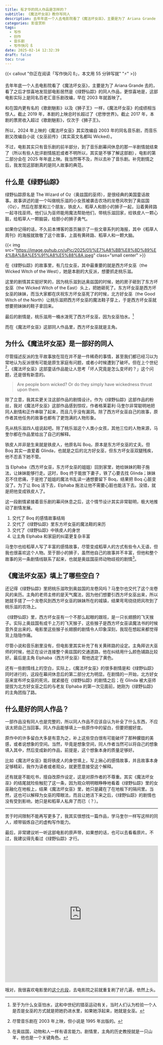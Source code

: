 ```yaml
---
title: 有才华的同人作品是怎样的？
subtitle: 《魔法坏女巫》教你写同人
description: 去年年底一个人去电影院看了《魔法坏女巫》，主要是为了 Ariana Grande 去的，看了之后才惊喜地放下这部电影居然是《绿野仙踪》的同人作品，更惊喜地是，这部电影实际上是同名百老汇音乐剧改编，早在 2003 年就首映了。
categories: 影音赏析
tags:
  - 写作
  - 创作
  - 音乐剧
  - 写作快闪 ß
date: 2025-02-14 12:32:39
draft: false
toc: true
---
```


{{< callout "你正在阅读「写作快闪 ß」，本文用 55 分钟写就" "⚡️" >}}

去年年底一个人去电影院看了《魔法坏女巫》，主要是为了 Ariana Grande 去的，看了之后才惊喜地发现部电影居然是《绿野仙踪》的同人作品，更惊喜地是，这部电影实际上是同名百老汇音乐剧改编，早在 2003 年就首映了。

<!--more-->

和在国内更有名的《歌剧魅影》以及《狮子王》一样，《魔法坏女巫》的成绩相当惊人。截止 2019 年，本剧的上映总时长超过了《悲惨世界》。截止 2017 年，本剧的票房收入超过《歌剧魅影》，仅次于《狮子王》。

所以，2024 年上映的《魔法坏女巫》其实改编自 2003 年的同名音乐剧，而音乐剧又改编自小说《女巫前传》（其实英文名都叫 Wicked）。

不过，电影其实只有音乐剧的前半部分，到了音乐剧幕间休息的那一半剧情就结束了（所以有些人批评剧情尴尬或者不明所以，其实是不够了解这部剧），电影的第二部分会在 2025 年年底上映。我当然等不及，所以去补了音乐剧。补完剧情之后，我发现这部剧真的是同人故事的典范。

## 什么是《绿野仙踪》

绿野仙踪原名是 The Wizard of Oz（奥兹国的巫师），是很经典的美国童话故事。故事讲述的是一个叫做桃乐滋的小女孩被袭击农场的龙卷风吹到了奥兹国（Oz），然后在那里和三个朋友，铁皮人、稻草人和胆小的狮子一起，沿着黄砖路一起寻找巫师。他们认为巫师能用魔法帮助他们，带桃乐滋回家，给铁皮人一颗心脏，给稻草人一颗脑袋，给胆小的狮子勇气。

如果你记得的话，不久前本博客的首页展示了一些文章系列的海报，其中《稻草人周刊》的海报就致敬了这个故事，上面有黄砖路、稻草人和一颗大脑。

{{< img src="https://image.guhub.cn/uPic/2025/01/%E7%A8%BB%E8%8D%89%E4%BA%BA%E5%91%A8%E5%88%8A.jpeg" class="small center" >}}

在《绿野仙踪》的故事里，有几位女巫，其中最重要的就是西方坏女巫（the Wicked Witch of the West），她是本剧的大反派，想要抓走桃乐滋。

这里的剧情其实挺好笑的，因为桃乐滋到达奥兹国的时候，她的房子砸到了东方坏女巫（the Wicked Witch of the East）头上，把她砸死了。东方坏女巫是西方坏女巫的妹妹，而当大家都在庆祝东方坏女巫死了的时候，北方好女巫（the Good Witch of the North）让桃乐滋把西方坏女巫的魔法鞋子穿上，于是西方坏女巫就想要把妹妹的鞋子拿回来。

最后的剧情是，桃乐滋用一桶水泼死了西方坏女巫，因为女巫怕水。[^1]

而在《魔法坏女巫》这部同人作品里，西方坏女巫就是主角。

## 为什么《魔法坏女巫》是一部好的同人

尽管描述反派的生平故事放在现在并不是一件稀奇的事情，甚至我们都已经习以为常地认为反派很有可能是原生家庭有问题，或者小时候遭到了破坏。但在上个世纪[^2]，《魔法坏女巫》这部童话作品能让人思考「坏人究竟是怎么变坏的？」这个问题，还是很有新意的。

> Are people born wicked? Or do they simply have wickedness thrust upon them.

除了立意，我其实更关注这部作品的剧情设计。作为《绿野仙踪》这部作品的粉丝，我对《魔法坏女巫》这部作品感到惊叹，作者格莱葛利·马奎尔非常聪明地把同人剧情和正作串联了起来，而且几乎没有漏洞。除了西方坏女巫自己的故事，原作者其他任务的故事也都有了更饱满的人物形象。

先从桃乐滋四人组说起吧。除了桃乐滋这个人类小女孩，其他三位的人物来源，马奎尔都在作品里给出了自己的解释。

铁皮人并非是生来就是铁皮人，他原名叫 Boq，原本是东方坏女巫的丈夫。但 Boq 其实一直爱着 Glinda，也就是之后的北方好女巫，但东方坏女巫双腿残疾，他不忍丢下她不管。

当 Elphaba（西方坏女巫，东方坏女巫的姐姐）回到家里，她给妹妹的鞋子施法，让妹妹能够行走。这时，Boq 终于能放下妻子，铁了心要去找 Glinda；妹妹忍不住悲痛，于是抢了姐姐的魔法书乱读一通想要留下 Boq，结果把 Boq 心脏变没了。为了让 Boq 活下去，Elphaba 施法让他不需要心脏也能活下去。没错，就是把他变成铁皮人了。

这一段剧情紧接着音乐剧的幕间休息之后，这个情节设计其实非常聪明，极大地推动了剧情发展。

1. 交代了 Boq 的感情故事结局
2. 交代了《绿野仙踪》里东方坏女巫的魔法鞋的来历
3. 交代了《绿野仙踪》中铁皮人的身世
4. 让主角 Elphaba 和家庭的纠葛更复杂丰富

马奎尔也给稻草人写了丰富的感情故事，尽管变成稻草人的方式有些令人无语，但我也很喜欢这个人物。至于胆小的狮子，虽然他自己的故事并不丰富，但他和整个故事的另一条剧情线联系了起来，也就是奥兹国巫师动物歧视的剧情[^3]。

## 《魔法坏女巫》填上了哪些空白？

还记得《绿野仙踪》里把桃乐滋吹到奥兹国的龙卷风吗？马奎尔也交代了这个龙卷风的来历。主角的老师主修的是天气魔法，因为他们想要引西方坏女巫出来，所以她就手搓了一个龙卷风到西方坏女巫的妹妹所在的城镇，结果弯弯绕绕把风吹到了桃乐滋的农场上。

《绿野仙踪》里，西方坏女巫有一个不那么起眼的跟班，是一只长翅膀的飞天猴子。实际上奥兹国有成千上万的飞天猴子，这些猴子是西方坏女巫读魔法书的时候意外变出来的。电影里这些猴子长翅膀的剧情令人印象深刻，我现在想起来都觉得背上隐隐作痛。

尽管小说和音乐剧里没有，但电影里其实补充了有关黄砖路的设定。主角拜访大巫师的时候，他正在设计连接整个奥兹国的交通道路，他在纠结用什么颜色铺路比较好。最后是主角 Elphaba（西方坏女巫）帮他选定了黄色。

还有一些剧情线上的空白，实际上，《魔法坏女巫》的很多剧情是和《绿野仙踪》同时进行的，这段在幕间休息后的第二部分尤为明显。在剧情的一开始，北方好女巫来宣布坏女巫的死讯，就紧接在《绿野仙踪》的剧情之后；在 Glinda 被大巫师提拔为北方好女巫之后的与老友 Elphaba 的第一次见面前，她刚为《绿野仙踪》的主角团指了路。

## 什么是好的同人作品？

一部作品没有同人也是完整的，所以同人作品不应该自认为补全了什么东西，不应该太把自己当回事。同人作品能够填上一些原作中的留白，但要把握好度。

原作中的许多留白大多是有意为之，补上这些空白很有可能破坏了那种朦胧的美感，或者说想象的空间。当然，毕竟是想象空间，同人作者当然可以将自己的想象填入其中，然后变成新的作品，前提是，这个想象本身的质量足够好。

比如《魔法坏女巫》能将铁皮人的身世填上，写上揪心的感情故事，并且故事本身足够精彩，我作为读者或者观众，就更愿意接受这个解释。

还有就是不能吃书，擅自改原作设定，这是对原作者的不尊重。其实《魔法坏女巫》的结尾就险些触犯了这一条，因为观众明明眼睁睁地看着《绿野仙踪》里的女巫融化在地板上，结果《魔法坏女巫》里，她只是藏在了在地板下的隔间里。当然，这也可以解释为女巫的障眼法，而且让她活下来之后，《绿野仙踪》的剧情也没有受到影响，她只是和稻草人私奔了而已（？）。

---

苦于时间限制不能再写更多了，我其实很想找一篇作品，学马奎尔一样写这样的同人，顺带锻炼自己的虚构写作能力。

最后，非常建议听一听这部电影的原声带，如果想的话，也可以去看看原片。不过，我建议得先看过《绿野仙踪》才行。

<iframe allow="autoplay *; encrypted-media *;" frameborder="0" height="450" style="width:100%;max-width:660px;overflow:hidden;background:transparent;" sandbox="allow-forms allow-popups allow-same-origin allow-scripts allow-storage-access-by-user-activation allow-top-navigation-by-user-activation" src="https://embed.music.apple.com/cn/album/wicked-the-soundtrack-bonus-track-version/1783418081"></iframe>

哦对，我很喜欢电影里的[这个片段](https://www.bilibili.com/video/BV1xYCjYqETS/)，去电影院之前就重复刷了好几遍，依然上头。

[^1]: 至于为什么女巫怕水，这和中世纪的猎巫运动有关，当时人们认为检验一个人是否是女巫的方式就是把她扔进水里，如果她浮起来，她就是女巫。
[^2]: 尽管音乐剧在 2003 年上映，但小说是 1995 年出版的。
[^3]: 在奥兹国，动物和人一样有语言能力。剧情里，主角的历史教授就是一只山羊，他也是一个关键角色。